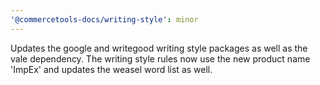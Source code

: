 ```yaml
---
'@commercetools-docs/writing-style': minor
---
```


Updates the google and writegood writing style packages as well as the vale dependency. The writing style rules now use the new product name 'ImpEx' and updates the weasel word list as well.

